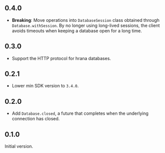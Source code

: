 ## 0.4.0

- __Breaking__: Move operations into `DatabaseSession` class obtained through
  `Database.withSession`.
  By no longer using long-lived sessions, the client avoids timeouts when
  keeping a database open for a long time.

## 0.3.0

- Support the HTTP protocol for hrana databases.

## 0.2.1

- Lower min SDK version to `3.4.0`.

## 0.2.0

- Add `Database.closed`, a future that completes when the underlying connection
  has closed.

## 0.1.0

Initial version.
